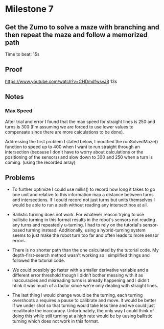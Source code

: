 # Milestone 7
## Get the Zumo to solve a maze with branching and then repeat the maze and follow a memorized path
Time to beat: 15s
## Proof
https://www.youtube.com/watch?v=CHDmdfwsvJ8
13s
## Notes
### Max Speed
After trial and error I found that the max speed for straight lines is 250 and turns is 300 (I'm assuming we are forced to use lower values to compensate since there are more calculations to be done).

Addressing the first problem I stated below, I modified the runSolvedMaze() function to speed up to 400 when I want to run straight through an intersection (because I don't have to worry about calculations or the positioning of the sensors) and slow down to 300 and 250 when a turn is coming. (using the recorded array)

## Problems
* To further optimize I could use millis() to record how long it takes to go one unit and relative to this information map a distance between turns and intersections. If I could record not just turns but units themselves I would be able to run a path without reading any intersectinos at all.

* Ballistic turning does not work. For whatever reason trying to use ballistic turning in this format results in the robot's sensors not reading any turns and repeatedly u-turning. I had to rely on the tutorial's sensor-based turning instead. Additionally, using a hybrid-turning system seems to just make the robot turn too far and often leads to more sensor errors.

* There is no shorter path than the one calculated by the tutorial code. My depth-first-search method wasn't working so I simplified things and followed the tutorial code.

* We could possibly go faster with a smaller derivative variable and a different error threshold though I didn't bother messing with it as inaccuracies and misreading turns is already happening and I didn't htink it was much of a factor since we're only dealing with straight lines.

* The last thing I would change would be the turning, each turning overshoots a requires a pause to calibrate and move. It would be better if we under shot so that turning would take less time and we could just recalibrate the inaccuracy. Unfortunately, the only way I could think of doing this while still turning at a high rate would be by uusing ballistic turning which does not work in this format.
